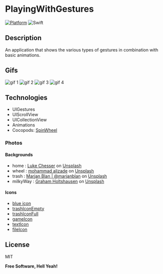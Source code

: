 # PlayingWithGestures

[![Platform](https://img.shields.io/cocoapods/p/SwiftIcons.svg)](http://cocoadocs.org/docsets/SwiftIcons) ![Swift](https://img.shields.io/badge/%20in-swift%205.0-orange.svg)
## Description

An application that shows the various types of gestures in combination with basic animations. 

## Gifs

![gif 1](https://media.giphy.com/media/gc9A6Q5B6Upmd7VMAH/giphy.gif) ![gif 2](https://media.giphy.com/media/h0Dell0069jYW99gYK/giphy.gif) 
![gif 3](https://media.giphy.com/media/ArARybLSSynlx5aEw2/giphy.gif) ![gif 4](https://media.giphy.com/media/3hfJkE1QDwKYMkHfLP/giphy.gif)

## Technologies

- UIGestures
- UIScrollView
- UICollectionView
- Animations
- Cocopods: [SpinWheel]   

### Photos
#### Backgrounds
- home : [Luke Chesser] on [Unsplash]
- wheel : [mohammad alizade] on [Unsplash]
- trash : [Marjan Blan | @marjanblan] on [Unsplash]
- milkyWay : [Graham Holtshausen] on [Unsplash]

#### Icons
- [blue icon]
- [trashIconEmpty]
- [trashIconFull]
- [gameIcon]
- [textIcon]
- [fileIcon]

## License

MIT

**Free Software, Hell Yeah!**


[//]: #
[Unsplash]: <https://unsplash.com>
[SpinWheel]: <https://cocoapods.org/pods/SpinWheelControl>
[Luke Chesser]: <https://unsplash.com/@lukechesser?utm_source=unsplash&utm_medium=referral&utm_content=creditCopyText>
[mohammad alizade]: <https://unsplash.com/@mohamadaz?utm_source=unsplash&utm_medium=referral&utm_content=creditCopyText>
[Marjan Blan | @marjanblan]: <https://unsplash.com/@marjan_blan?utm_source=unsplash&utm_medium=referral&utm_content=creditCopyText>
[Graham Holtshausen]: <https://unsplash.com/@freedomstudios?utm_source=unsplash&utm_medium=referral&utm_content=creditCopyText>
[blue icon]: <https://pngtree.com/so/blue>
[trashIconEmpty]: <https://www.freeiconspng.com/img/10516>
[trashIconFull]: <https://www.freeiconspng.com/img/10516>
[gameIcon]: <https://www.freeiconspng.com/img/4494>
[textIcon]: <https://www.freeiconspng.com/img/1213>
[fileIcon]: <https://www.freeiconspng.com/img/36559>
